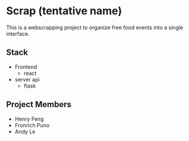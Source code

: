 # Scrap (tentative name)
This is a webscrapping project to organize free food events into a single interface. 

## Stack
- Frontend
    - react
- server api
    - flask

## Project Members
- Henry Feng
- Fronrich Puno
- Andy Le 